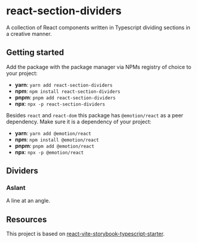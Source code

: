 # react-section-dividers

A collection of React components written in Typescript dividing sections in a creative manner.

## Getting started

Add the package with the package manager via NPMs registry of choice to your project:

- **yarn**: `yarn add react-section-dividers`
- **npm**: `npm install react-section-dividers`
- **pnpm**: `pnpm add react-section-dividers`
- **npx**: `npx -p react-section-dividers`

Besides `react` and `react-dom` this package has `@emotion/react` as a peer dependency. Make sure it is a dependency of your project:

- **yarn**: `yarn add @emotion/react`
- **npm**: `npm install @emotion/react`
- **pnpm**: `pnpm add @emotion/react`
- **npx**: `npx -p @emotion/react`

## Dividers

### Aslant

A line at an angle.

## Resources

This project is based on [react-vite-storybook-typescript-starter](https://github.com/openscript-ch/react-vite-storybook-typescript-starter).
